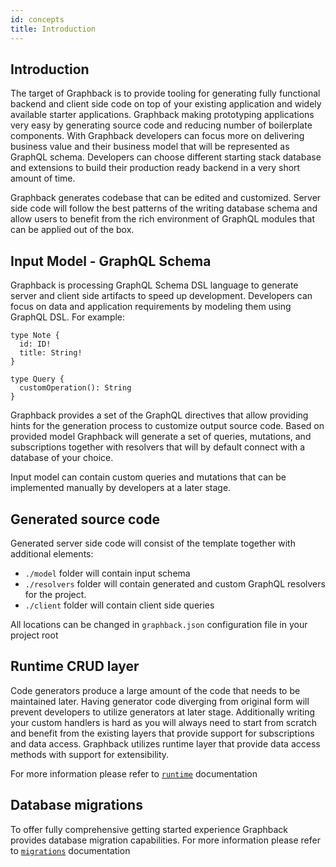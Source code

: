 ```yaml
---
id: concepts
title: Introduction
---
```


## Introduction

The target of Graphback is to provide tooling for generating fully functional backend and client side code on top of your existing application and widely available starter applications.
Graphback making prototyping applications very easy by generating source code and reducing number of boilerplate components. With Graphback developers can focus more on delivering business value and their business model that will be represented as GraphQL schema. Developers can choose different starting stack database and extensions to build their production ready backend in a very short amount of time.

Graphback generates codebase that can be edited and customized.
Server side code will follow the best patterns of the writing database schema and allow users to benefit from the rich environment of GraphQL modules that can be applied out of the box.

## Input Model - GraphQL Schema 

Graphback is processing GraphQL Schema DSL language to generate server and client side artifacts to speed up development.
Developers can focus on data and application requirements by modeling them using GraphQL DSL.
For example:

```
type Note {
  id: ID!
  title: String!
}

type Query {
  customOperation(): String
}
```

Graphback provides a set of the GraphQL directives that allow providing hints for the generation process to customize output source code. Based on provided model Graphback will generate a set of queries, mutations, and subscriptions together with resolvers that will by default connect with a database of your choice. 

Input model can contain custom queries and mutations that can be implemented manually by developers at a later stage.

## Generated source code

Generated server side code will consist of the template together with additional elements:

- `./model` folder will contain input schema
- `./resolvers` folder will contain generated and custom GraphQL resolvers for the project.
- `./client` folder will contain client side queries

All locations can be changed in `graphback.json` configuration file in your project root

## Runtime CRUD layer

Code generators produce a large amount of the code that needs to be maintained later.
Having generator code diverging from original form will prevent developers to utilize generators at later stage. 
Additionally writing your custom handlers is hard as you will always need to start from scratch and benefit from the existing layers that provide support for subscriptions and data access. 
Graphback utilizes runtime layer that provide data access methods with support for extensibility.

For more information please refer to [`runtime`](/docs/runtime) documentation

## Database migrations

To offer fully comprehensive getting started experience Graphback provides database migration capabilities. 
For more information please refer to [`migrations`](/docs/database-schema-migrations) documentation 
